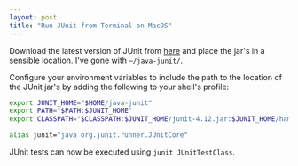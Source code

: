 ```yaml
---
layout: post
title: "Run JUnit from Terminal on MacOS"
---
```


Download the latest version of JUnit from
[here](https://github.com/junit-team) and place the jar's in a sensible
location. I've gone with `~/java-junit/`.

Configure your environment variables to include the path to the location of the
JUnit jar's by adding the following to your shell's profile:

```bash
export JUNIT_HOME="$HOME/java-junit"
export PATH="$PATH:$JUNIT_HOME"
export CLASSPATH="$CLASSPATH:$JUNIT_HOME/junit-4.12.jar:$JUNIT_HOME/hamcrest-core-1.3.jar"

alias junit="java org.junit.runner.JUnitCore"
```

JUnit tests can now be executed using `junit JUnitTestClass`.